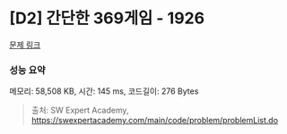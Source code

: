 # [D2] 간단한 369게임 - 1926 

[문제 링크](https://swexpertacademy.com/main/code/problem/problemDetail.do?contestProbId=AV5PTeo6AHUDFAUq) 

### 성능 요약

메모리: 58,508 KB, 시간: 145 ms, 코드길이: 276 Bytes



> 출처: SW Expert Academy, https://swexpertacademy.com/main/code/problem/problemList.do